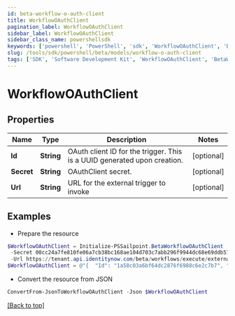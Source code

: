 ```yaml
---
id: beta-workflow-o-auth-client
title: WorkflowOAuthClient
pagination_label: WorkflowOAuthClient
sidebar_label: WorkflowOAuthClient
sidebar_class_name: powershellsdk
keywords: ['powershell', 'PowerShell', 'sdk', 'WorkflowOAuthClient', 'BetaWorkflowOAuthClient'] 
slug: /tools/sdk/powershell/beta/models/workflow-o-auth-client
tags: ['SDK', 'Software Development Kit', 'WorkflowOAuthClient', 'BetaWorkflowOAuthClient']
---
```



# WorkflowOAuthClient

## Properties

Name | Type | Description | Notes
------------ | ------------- | ------------- | -------------
**Id** | **String** | OAuth client ID for the trigger. This is a UUID generated upon creation. | [optional] 
**Secret** | **String** | OAuthClient secret. | [optional] 
**Url** | **String** | URL for the external trigger to invoke | [optional] 

## Examples

- Prepare the resource
```powershell
$WorkflowOAuthClient = Initialize-PSSailpoint.BetaWorkflowOAuthClient  -Id 1a58c03a6bf64dc2876f6988c6e2c7b7 `
 -Secret 00cc24a7fe810fe06a7cb38bc168ae104d703c7abb296f9944dc68e69ddb578b `
 -Url https://tenant.api.identitynow.com/beta/workflows/execute/external/c17bea3a-574d-453c-9e04-4365fbf5af0b
$WorkflowOAuthClient = @"{  "Id": "1a58c03a6bf64dc2876f6988c6e2c7b7", "Secret": "00cc24a7fe810fe06a7cb38bc168ae104d703c7abb296f9944dc68e69ddb578b", "Url": "https://tenant.api.identitynow.com/beta/workflows/execute/external/c17bea3a-574d-453c-9e04-4365fbf5af0b" }"@
```

- Convert the resource from JSON
```powershell
ConvertFrom-JsonToWorkflowOAuthClient -Json $WorkflowOAuthClient
```


[[Back to top]](#) 

